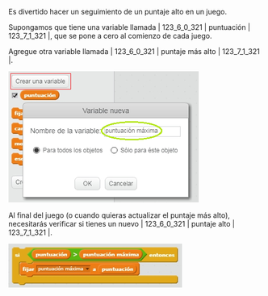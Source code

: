 Es divertido hacer un seguimiento de un puntaje alto en un juego.

Supongamos que tiene una variable llamada | 123_6_0_321 | puntuación | 123_7_1_321 |, que se pone a cero al comienzo de cada juego.

Agregue otra variable llamada | 123_6_0_321 | puntaje más alto | 123_7_1_321 |.

![captura de pantalla](images/make-high-score-variable.png)

Al final del juego (o cuando quieras actualizar el puntaje más alto), necesitarás verificar si tienes un nuevo | 123_6_0_321 | puntaje alto | 123_7_1_321 |.

![captura de pantalla](images/check-for-high-score.png)